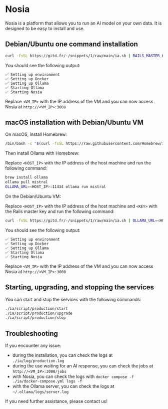 # Nosia

Nosia is a platform that allows you to run an AI model on your own data.
It is designed to be easy to install and use.

## Debian/Ubuntu one command installation

```bash
curl -fsSL https://gitd.fr/-/snippets/1/raw/main/ia.sh | RAILS_MASTER_KEY=<KEY> sh
```

You should see the following output:

```
✅ Setting up environment
✅ Setting up Docker
✅ Setting up Ollama
✅ Starting Ollama
✅ Starting Nosia
```

Replace `<VM_IP>` with the IP address of the VM and you can now access Nosia at `http://<VM_IP>:3000`

## macOS installation with Debian/Ubuntu VM

On macOS, install Homebrew:

```bash
/bin/bash -c "$(curl -fsSL https://raw.githubusercontent.com/Homebrew/install/HEAD/install.sh)"
```

Then install Ollama with Homebrew:

Replace `<HOST_IP>` with the IP address of the host machine and run the following command:

```bash
brew install ollama
ollama pull mistral
OLLAMA_URL=<HOST_IP>:11434 ollama run mistral
```

On the Debian/Ubuntu VM:

Replace `<HOST_IP>` with the IP address of the host machine and `<KEY>` with the Rails master key and run the following command:

```bash
curl -fsSL https://gitd.fr/-/snippets/1/raw/main/ia.sh | OLLAMA_URL=<HOST_IP>:11434 RAILS_MASTER_KEY=<KEY> sh
```

You should see the following output:

```
✅ Setting up environment
✅ Setting up Docker
✅ Setting up Ollama
✅ Starting Ollama
✅ Starting Nosia
```

Replace `<VM_IP>` with the IP address of the VM and you can now access Nosia at `http://<VM_IP>:3000`

## Starting, upgrading, and stopping the services

You can start and stop the services with the following commands:

```bash
./ia/script/production/start
./ia/script/production/upgrade
./ia/script/production/stop
```

## Troubleshooting

If you encounter any issue:
- during the installation, you can check the logs at `./ia/log/production.log`
- during the use waiting for an AI response, you can check the jobs at `http://<VM_IP>:3000/jobs`
- with Nosia, you can check the logs with `docker compose -f ./ia/docker-compose.yml logs -f`
- with the Ollama server, you can check the logs at `~/.ollama/logs/server.log`

If you need further assistance, please contact us!
